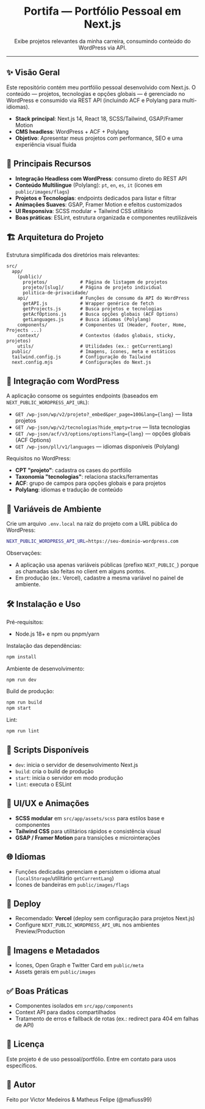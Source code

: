 <div align="center">

# Portifa — Portfólio Pessoal em Next.js

Exibe projetos relevantes da minha carreira, consumindo conteúdo do WordPress via API.

</div>

---

## ✨ Visão Geral

Este repositório contém meu portfólio pessoal desenvolvido com Next.js. O conteúdo — projetos, tecnologias e opções globais — é gerenciado no WordPress e consumido via REST API (incluindo ACF e Polylang para multi-idiomas).

- **Stack principal**: Next.js 14, React 18, SCSS/Tailwind, GSAP/Framer Motion
- **CMS headless**: WordPress + ACF + Polylang
- **Objetivo**: Apresentar meus projetos com performance, SEO e uma experiência visual fluida

## 🧩 Principais Recursos

- **Integração Headless com WordPress**: consumo direto do REST API
- **Conteúdo Multilíngue** (Polylang): `pt`, `en`, `es`, `it` (ícones em `public/images/flags`)
- **Projetos e Tecnologias**: endpoints dedicados para listar e filtrar
- **Animações Suaves**: GSAP, Framer Motion e efeitos customizados
- **UI Responsiva**: SCSS modular + Tailwind CSS utilitário
- **Boas práticas**: ESLint, estrutura organizada e componentes reutilizáveis

## 🏗️ Arquitetura do Projeto

Estrutura simplificada dos diretórios mais relevantes:

```text
src/
  app/
    (public)/
      projetos/            # Página de listagem de projetos
      projeto/[slug]/      # Página de projeto individual
      politica-de-privacidade/
    api/                   # Funções de consumo da API do WordPress
      getAPI.js            # Wrapper genérico de fetch
      getProjects.js       # Busca projetos e tecnologias
      getAcfOptions.js     # Busca opções globais (ACF Options)
      getLanguages.js      # Busca idiomas (Polylang)
    components/            # Componentes UI (Header, Footer, Home, Projects ...)
    context/               # Contextos (dados globais, sticky, projetos)
    utils/                 # Utilidades (ex.: getCurrentLang)
  public/                  # Imagens, ícones, meta e estáticos
  tailwind.config.js       # Configuração do Tailwind
  next.config.mjs          # Configurações do Next.js
```

## 🔌 Integração com WordPress

A aplicação consome os seguintes endpoints (baseados em `NEXT_PUBLIC_WORDPRESS_API_URL`):

- `GET /wp-json/wp/v2/projeto?_embed&per_page=100&lang={lang}` — lista projetos
- `GET /wp-json/wp/v2/tecnologias?hide_empty=true` — lista tecnologias
- `GET /wp-json/acf/v3/options/options?lang={lang}` — opções globais (ACF Options)
- `GET /wp-json/pll/v1/languages` — idiomas disponíveis (Polylang)

Requisitos no WordPress:

- **CPT "projeto"**: cadastra os cases do portfólio
- **Taxonomia "tecnologias"**: relaciona stacks/ferramentas
- **ACF**: grupo de campos para opções globais e para projetos
- **Polylang**: idiomas e tradução de conteúdo

## 🔐 Variáveis de Ambiente

Crie um arquivo `.env.local` na raiz do projeto com a URL pública do WordPress:

```bash
NEXT_PUBLIC_WORDPRESS_API_URL=https://seu-dominio-wordpress.com
```

Observações:
- A aplicação usa apenas variáveis públicas (prefixo `NEXT_PUBLIC_`) porque as chamadas são feitas no client em alguns pontos.
- Em produção (ex.: Vercel), cadastre a mesma variável no painel de ambiente.

## 🛠️ Instalação e Uso

Pré-requisitos:
- Node.js 18+ e npm ou pnpm/yarn

Instalação das dependências:

```bash
npm install
```

Ambiente de desenvolvimento:

```bash
npm run dev
```

Build de produção:

```bash
npm run build
npm start
```

Lint:

```bash
npm run lint
```

## 🧪 Scripts Disponíveis

- `dev`: inicia o servidor de desenvolvimento Next.js
- `build`: cria o build de produção
- `start`: inicia o servidor em modo produção
- `lint`: executa o ESLint

## 🎨 UI/UX e Animações

- **SCSS modular** em `src/app/assets/scss` para estilos base e componentes
- **Tailwind CSS** para utilitários rápidos e consistência visual
- **GSAP / Framer Motion** para transições e microinterações

## 🌐 Idiomas

- Funções dedicadas gerenciam e persistem o idioma atual (`localStorage`/utilitário `getCurrentLang`)
- Ícones de bandeiras em `public/images/flags`

## 🚀 Deploy

- Recomendado: **Vercel** (deploy sem configuração para projetos Next.js)
- Configure `NEXT_PUBLIC_WORDPRESS_API_URL` nos ambientes Preview/Production

## 📂 Imagens e Metadados

- Ícones, Open Graph e Twitter Card em `public/meta`
- Assets gerais em `public/images`

## ✅ Boas Práticas

- Componentes isolados em `src/app/components`
- Context API para dados compartilhados
- Tratamento de erros e fallback de rotas (ex.: redirect para 404 em falhas de API)

## 🧾 Licença

Este projeto é de uso pessoal/portfólio. Entre em contato para usos específicos.

## 👋 Autor

Feito por Victor Medeiros & Matheus Felipe (@mafiuss99)
